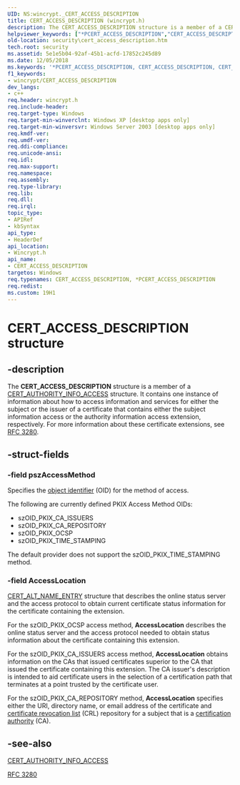 ```yaml
---
UID: NS:wincrypt._CERT_ACCESS_DESCRIPTION
title: CERT_ACCESS_DESCRIPTION (wincrypt.h)
description: The CERT_ACCESS_DESCRIPTION structure is a member of a CERT_AUTHORITY_INFO_ACCESS structure.
helpviewer_keywords: ["*PCERT_ACCESS_DESCRIPTION","CERT_ACCESS_DESCRIPTION","CERT_ACCESS_DESCRIPTION structure [Security]","PCERT_ACCESS_DESCRIPTION","PCERT_ACCESS_DESCRIPTION structure pointer [Security]","_crypto2_cert_access_description","security.cert_access_description","wincrypt/CERT_ACCESS_DESCRIPTION","wincrypt/PCERT_ACCESS_DESCRIPTION"]
old-location: security\cert_access_description.htm
tech.root: security
ms.assetid: 5e1e5b04-92af-45b1-acfd-17852c245d89
ms.date: 12/05/2018
ms.keywords: '*PCERT_ACCESS_DESCRIPTION, CERT_ACCESS_DESCRIPTION, CERT_ACCESS_DESCRIPTION structure [Security], PCERT_ACCESS_DESCRIPTION, PCERT_ACCESS_DESCRIPTION structure pointer [Security], _crypto2_cert_access_description, security.cert_access_description, wincrypt/CERT_ACCESS_DESCRIPTION, wincrypt/PCERT_ACCESS_DESCRIPTION'
f1_keywords:
- wincrypt/CERT_ACCESS_DESCRIPTION
dev_langs:
- c++
req.header: wincrypt.h
req.include-header: 
req.target-type: Windows
req.target-min-winverclnt: Windows XP [desktop apps only]
req.target-min-winversvr: Windows Server 2003 [desktop apps only]
req.kmdf-ver: 
req.umdf-ver: 
req.ddi-compliance: 
req.unicode-ansi: 
req.idl: 
req.max-support: 
req.namespace: 
req.assembly: 
req.type-library: 
req.lib: 
req.dll: 
req.irql: 
topic_type:
- APIRef
- kbSyntax
api_type:
- HeaderDef
api_location:
- Wincrypt.h
api_name:
- CERT_ACCESS_DESCRIPTION
targetos: Windows
req.typenames: CERT_ACCESS_DESCRIPTION, *PCERT_ACCESS_DESCRIPTION
req.redist: 
ms.custom: 19H1
---
```


# CERT_ACCESS_DESCRIPTION structure


## -description


The <b>CERT_ACCESS_DESCRIPTION</b> structure is a member of a 
<a href="https://docs.microsoft.com/windows/desktop/api/wincrypt/ns-wincrypt-cert_authority_info_access">CERT_AUTHORITY_INFO_ACCESS</a> structure. It contains one instance of information about how to access information and services for either the subject or the issuer of a certificate that contains either the subject information access or the authority information access extension, respectively. For more information about these certificate extensions, see <a href="https://www.ietf.org/rfc/rfc3280.txt">RFC 3280</a>.


## -struct-fields




### -field pszAccessMethod

Specifies the <a href="https://docs.microsoft.com/windows/desktop/SecGloss/o-gly">object identifier</a> (OID) for the method of access.

The following are currently defined PKIX Access Method OIDs:

<ul>
<li>szOID_PKIX_CA_ISSUERS</li>
<li>szOID_PKIX_CA_REPOSITORY</li>
<li>szOID_PKIX_OCSP</li>
<li>szOID_PKIX_TIME_STAMPING</li>
</ul>
The default provider does not support the szOID_PKIX_TIME_STAMPING method.


### -field AccessLocation


<a href="https://docs.microsoft.com/windows/desktop/api/wincrypt/ns-wincrypt-cert_alt_name_entry">CERT_ALT_NAME_ENTRY</a> structure that describes the online status server and the access protocol to obtain current certificate status information for the certificate containing the extension. 




For the szOID_PKIX_OCSP access method, <b>AccessLocation</b> describes the online status server and the access protocol needed to obtain status information about the certificate containing this extension.

For the szOID_PKIX_CA_ISSUERS access method, <b>AccessLocation</b> obtains information on the CAs that issued certificates superior to the CA that issued the certificate containing this extension. The CA issuer's description is intended to aid certificate users in the selection of a certification path that terminates at a point trusted by the certificate user.

For the szOID_PKIX_CA_REPOSITORY method, <b>AccessLocation</b> specifies either the URI, directory name, or email address of the certificate and <a href="https://docs.microsoft.com/windows/desktop/SecGloss/c-gly">certificate revocation list</a> (CRL) repository for a  subject that is a <a href="https://docs.microsoft.com/windows/desktop/SecGloss/c-gly">certification authority</a> (CA).


## -see-also




<a href="https://docs.microsoft.com/windows/desktop/api/wincrypt/ns-wincrypt-cert_authority_info_access">CERT_AUTHORITY_INFO_ACCESS</a>



<a href="https://www.ietf.org/rfc/rfc3280.txt">RFC 3280</a>
 

 

